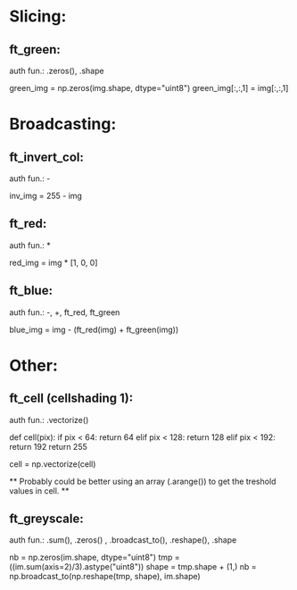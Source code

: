 # Slicing:
## ft_green:
auth fun.: .zeros(), .shape

green_img = np.zeros(img.shape, dtype="uint8")
green_img[:,:,1] = img[:,:,1]

# Broadcasting: 
## ft_invert_col: 
auth fun.: -

inv_img = 255 - img

## ft_red:
auth fun.: *

red_img = img * [1, 0, 0]

## ft_blue:
auth fun.: -, +, ft_red, ft_green

blue_img = img - (ft_red(img) + ft_green(img))


# Other:

## ft_cell (cellshading 1):
auth fun.: .vectorize()

def cell(pix):
	if pix < 64:
		return 64
	elif pix < 128:
		return 128
	elif pix < 192:
		return 192
	return 255

cell = np.vectorize(cell) 

** Probably could be better using an array (.arange()) to get the treshold values in cell. **


## ft_greyscale:
auth fun.: .sum(), .zeros() , .broadcast_to(), .reshape(), .shape

nb = np.zeros(im.shape, dtype="uint8")
tmp = ((im.sum(axis=2)/3).astype("uint8"))
shape = tmp.shape + (1,)
nb = np.broadcast_to(np.reshape(tmp, shape), im.shape)







